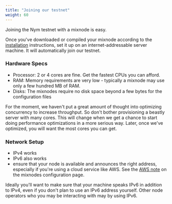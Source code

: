 ```yaml
---
title: "Joining our testnet"
weight: 60
---
```


Joining the Nym testnet with a mixnode is easy.

Once you've downloaded or compiled your mixnode according to the [installation](../installation) instructions, set it up on an internet-addressable server machine. It will automatically join our testnet. 

### Hardware Specs

* Processor: 2 or 4 cores are fine. Get the fastest CPUs you can afford. 
* RAM: Memory requirements are very low - typically a mixnode may use only a few hundred MB of RAM. 
* Disks: The mixnodes require no disk space beyond a few bytes for the configuration files

For the moment, we haven't put a great amount of thought into optimizing concurrency to increase throughput. So don't bother provisioning a beastly server with many cores. This will change when we get a chance to start doing performance optimizations in a more serious way. Later, once we've optimized, you will want the most cores you can get. 

### Network Setup

* IPv4 works
* IPv6 also works
* ensure that your node is available and announces the right address, especially if you're using a cloud service like AWS. See the [AWS note](../mixnodes) on the mixnodes configuration page.
  
Ideally you'll want to make sure that your machine speaks IPv6 in addition to IPv4, even if you don't plan to use an IPv6 address yourself. Other node operators who you may be interacting with may by using IPv6. 
